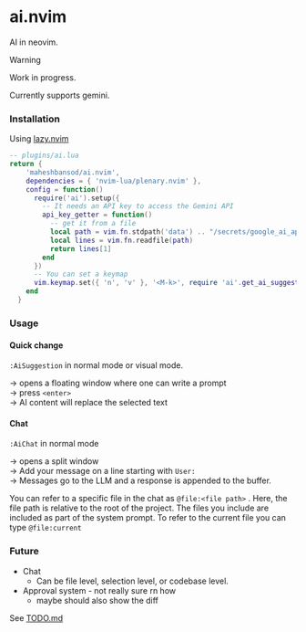 # ai.nvim

AI in neovim.

> [!WARNING]  
> Work in progress.

Currently supports gemini.

### Installation

Using [lazy.nvim](https://github.com/folke/lazy.nvim)

```lua
-- plugins/ai.lua
return {
    'maheshbansod/ai.nvim',
    dependencies = { 'nvim-lua/plenary.nvim' },
    config = function()
      require('ai').setup({
        -- It needs an API key to access the Gemini API
        api_key_getter = function()
          -- get it from a file
          local path = vim.fn.stdpath('data') .. "/secrets/google_ai_api_key"
          local lines = vim.fn.readfile(path)
          return lines[1]
        end
      })
      -- You can set a keymap
      vim.keymap.set({ 'n', 'v' }, '<M-k>', require 'ai'.get_ai_suggestion)
    end
  }
```

### Usage

#### Quick change

`:AiSuggestion` in normal mode or visual mode.

-> opens a floating window where one can write a prompt  
-> press `<enter>`  
-> AI content will replace the selected text  

#### Chat

`:AiChat` in normal mode

-> opens a split window  
-> Add your message on a line starting with `User: `  
-> Messages go to the LLM and a response is appended to the buffer.  

You can refer to a specific file in the chat as `@file:<file path>` . Here, the file path is 
relative to the root of the project. The files you include are included as part of the system prompt.
To refer to the current file you can type `@file:current`

### Future

- Chat
    - Can be file level, selection level, or codebase level.
- Approval system - not really sure rn how 
    - maybe should also show the diff

See [TODO.md](./TODO.md)
